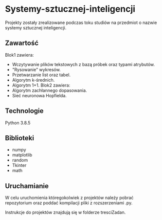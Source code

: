 # Systemy-sztucznej-inteligencji
Projekty zostały zrealizowane podczas toku studiów na przedmiot o nazwie systemy sztucznej inteligencji.
## Zawartość
Blok1 zawiera:
* Wczytywanie plików tekstowych z bazą próbek oraz typami atrybutów.
* "Rysowanie" wykresów.
* Przetwarzanie list oraz tabel.
* Algorytm k-średnich.
* Algorytm 1+1.
Blok2 zawiera:
* Algorytm zachłannego dopasowania.
* Sieć neuronowa Hopfielda.
## Technologie
Python 3.8.5
## Biblioteki
* numpy
* matplotlib
* random
* Tkinter
* math
## Uruchamianie
W celu uruchomienia któregokolwiek z projektów należy pobrać repozytorium oraz poddać kompilacji pliki z rozszerzeniami .py.

Instrukcje do projektów znajdują się w folderze tresciZadan.
